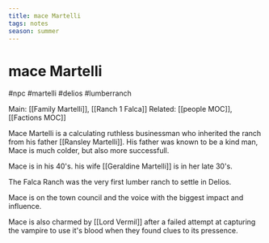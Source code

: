 ```yaml
---
title: mace Martelli
tags: notes
season: summer
---
```

 
# mace Martelli
#npc #martelli #delios #lumberranch 

Main: [[Family Martelli]], [[Ranch 1 Falca]]
Related: [[people MOC]], [[Factions MOC]]

Mace Martelli is a calculating ruthless businessman who inherited the ranch from his father [[Ransley Martelli]]. His father was known to be a kind man, Mace is much colder, but also more successfull.

Mace is in his 40's.
his wife [[Geraldine Martelli]] is in her late 30's.

The Falca Ranch was the very first lumber ranch to settle in Delios.

Mace is on the town council and the voice with the biggest impact and influence.

Mace is also charmed by [[Lord Vermil]] after a failed attempt at capturing the vampire to use it's blood when they found clues to its pressence.

